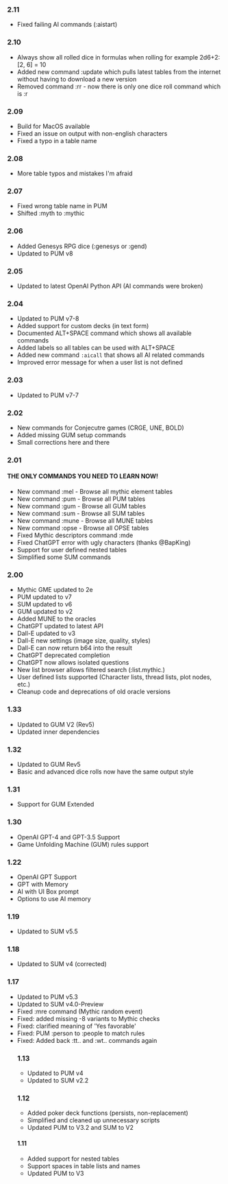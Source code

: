 ### 2.11
* Fixed failing AI commands (:aistart)

### 2.10
* Always show all rolled dice in formulas when rolling for example 2d6+2: [2, 6] = 10
* Added new command :update which pulls latest tables from the internet without having to download a new version
* Removed command :rr - now there is only one dice roll command which is :r<formula>

### 2.09
* Build for MacOS available
* Fixed an issue on output with non-english characters
* Fixed a typo in a table name

### 2.08
* More table typos and mistakes I'm afraid

### 2.07
* Fixed wrong table name in PUM
* Shifted :myth to :mythic

### 2.06
* Added Genesys RPG dice (:genesys or :gend)
* Updated to PUM v8

### 2.05
* Updated to latest OpenAI Python API (AI commands were broken)

### 2.04
* Updated to PUM v7-8
* Added support for custom decks (in text form)
* Documented ALT+SPACE command which shows all available commands
* Added labels so all tables can be used with ALT+SPACE
* Added new command `:aicall` that shows all AI related commands
* Improved error message for when a user list is not defined

### 2.03
* Updated to PUM v7-7

### 2.02
* New commands for Conjecutre games (CRGE, UNE, BOLD)
* Added missing GUM setup commands
* Small corrections here and there

### 2.01
#### THE ONLY COMMANDS YOU NEED TO LEARN NOW!
* New command :mel - Browse all mythic element tables
* New command :pum - Browse all PUM tables
* New command :gum - Browse all GUM tables
* New command :sum - Browse all SUM tables
* New command :mune - Browse all MUNE tables
* New command :opse - Browse all OPSE tables
* Fixed Mythic descriptors command :mde
* Fixed ChatGPT error with ugly characters (thanks @BapKing)
* Support for user defined nested tables
* Simplified some SUM commands

### 2.00
* Mythic GME updated to 2e
* PUM updated to v7
* SUM updated to v6
* GUM updated to v2
* Added MUNE to the oracles
* ChatGPT updated to latest API
* Dall-E updated to v3
* Dall-E new settings (image size, quality, styles)
* Dall-E can now return b64 into the result
* ChatGPT deprecated completion
* ChatGPT now allows isolated questions
* New list browser allows filtered search (:list.mythic.)
* User defined lists supported (Character lists, thread lists, plot nodes, etc.)
* Cleanup code and deprecations of old oracle versions

### 1.33
* Updated to GUM V2 (Rev5)
* Updated inner dependencies

### 1.32
* Updated to GUM Rev5
* Basic and advanced dice rolls now have the same output style

### 1.31
* Support for GUM Extended

### 1.30
* OpenAI GPT-4 and GPT-3.5 Support
* Game Unfolding Machine (GUM) rules support

### 1.22
* OpenAI GPT Support
* GPT with Memory
* AI with UI Box prompt
* Options to use AI memory

### 1.19
* Updated to SUM v5.5

### 1.18
* Updated to SUM v4 (corrected)

### 1.17
* Updated to PUM v5.3
* Updated to SUM v4.0-Preview
* Fixed :mre command (Mythic random event)
* Fixed: added missing -8 variants to Mythic checks
* Fixed: clarified meaning of 'Yes favorable'
* Fixed: PUM :person to :people to match rules
* Fixed: Added back :tt.<table>. and :wt.<wtable>. commands again

### 1.13
* Updated to PUM v4
* Updated to SUM v2.2

### 1.12
* Added poker deck functions (persists, non-replacement)
* Simplified and cleaned up unnecessary scripts
* Updated PUM to V3.2 and SUM to V2

#### 1.11
* Added support for nested tables
* Support spaces in table lists and names
* Updated PUM to V3
